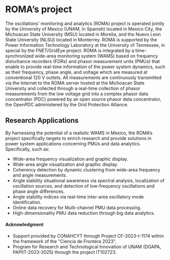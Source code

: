 # ROMA’s project
The oscillations' monitoring and analytics (ROMA) project is operated jointly by the University of Mexico (UNAM, in Spanish) located in Mexico City, the Michoacan State University (MSU) located in Morelia,  and the Nuevo Leon State University (NLSU) located in Monterrey. ROMA is supported by the Power Information Technology  Laboratory at the University of Tennessee, in special by the FNET/GridEye project.  ROMA is integrated by a time-synchronized wide-area monitoring system (WAMS) based on frequency disturbance recorders  (FDRs) and phasor measurement units (PMUs) that enable to provide real-time information of the power system dynamics,  such as their frequency, phase angle, and voltage which are measured at conventional 120 V outlets. 
All measurements are continuously transmitted via the Internet to the ROMA server hosted at the  Michoacan State University and collected through a real-time collection of phasor measurements  from the low voltage grid into a complex phasor data concentrator (PDC) powered by an open source phasor data concentrator, the OpenPDC administered by the Grid Protection Alliance.

## Research Applications
By harnessing the potential of a realistic WAMS in Mexico, the ROMA’s project specifically targets to enrich research and provide solutions in power system applications concerning PMUs and data analytics. Specifically, such as:

- Wide-area frequency visualization and graphic display.
- Wide-area angle visualization and graphic display.
- Coherency detection by dynamic clustering from wide-area frequency and angle measurements.
- Angle stability situational awareness via spectral analysis, localization of oscillation sources, and detection of low-frequency oscillations and phase angle differences.
- Angle stability indices via real-time inter-area oscillatory mode identification.
- Online data recovery for Multi-channel PMU data processing.
- High-dimensionality PMU data reduction through big data analytics.

####  Acknowledgment 
- Support provided by CONAHCYT through Project CF-2023-I-1174 within the framework of the "Ciencia de Frontera 2023".
- Program for Research and Technological Innovation of UNAM (DGAPA, PAPIIT-2023-2025) through the project IT102723.
